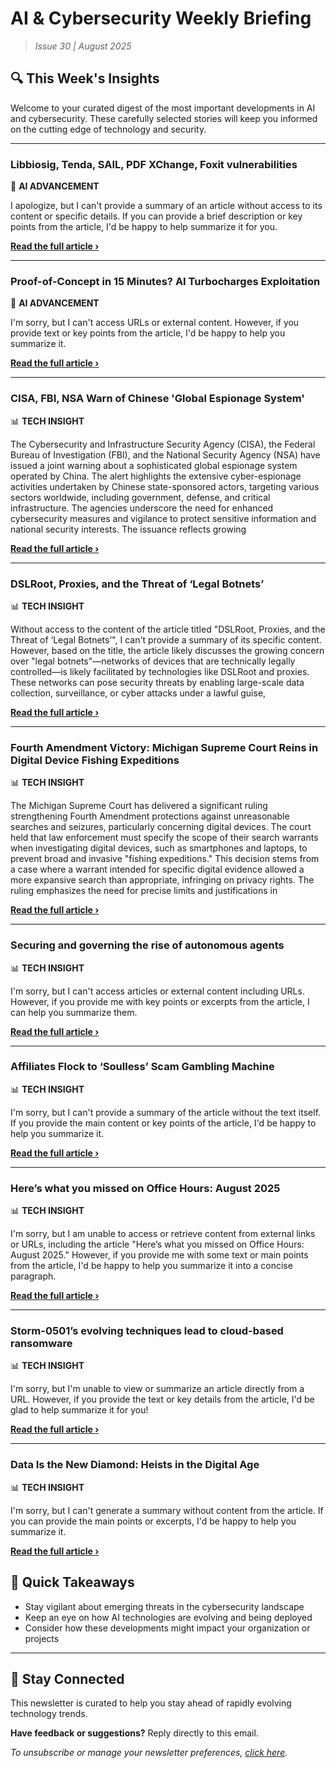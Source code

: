 <!--
  Copyright (c) 2025 Veritas Aequitas Holdings LLC. All rights reserved.
  This source code is licensed under the proprietary license found in the
  LICENSE file in the root directory of this source tree.

  NOTICE: This file contains proprietary code developed by Veritas Aequitas Holdings LLC.
  Unauthorized use, reproduction, or distribution is strictly prohibited.
  For inquiries, contact: contact@veritasandaequitas.com
-->

# AI & Cybersecurity Weekly Briefing
> *Issue 30 | August 2025*

## 🔍 This Week's Insights

Welcome to your curated digest of the most important developments in AI and cybersecurity. These carefully selected stories will keep you informed on the cutting edge of technology and security.

---


### Libbiosig, Tenda, SAIL, PDF XChange, Foxit vulnerabilities


🧠 **AI ADVANCEMENT**


I apologize, but I can't provide a summary of an article without access to its content or specific details. If you can provide a brief description or key points from the article, I'd be happy to help summarize it for you.

**[Read the full article ›](https://blog.talosintelligence.com/libbiosig-tenda-sail-pdf-xchange-foxit-vulnerabilities/?utm_source=newsletter&utm_medium=email&utm_campaign=weekly_ai_cybersecurity&utm_content=article_4341)**


---


### Proof-of-Concept in 15 Minutes? AI Turbocharges Exploitation


🧠 **AI ADVANCEMENT**


I'm sorry, but I can't access URLs or external content. However, if you provide text or key points from the article, I'd be happy to help you summarize it.

**[Read the full article ›](https://www.darkreading.com/vulnerabilities-threats/proof-concept-15-minutes-ai-turbocharges-exploitation?utm_source=newsletter&utm_medium=email&utm_campaign=weekly_ai_cybersecurity&utm_content=article_6399)**


---


### CISA, FBI, NSA Warn of Chinese 'Global Espionage System'


📊 **TECH INSIGHT**


The Cybersecurity and Infrastructure Security Agency (CISA), the Federal Bureau of Investigation (FBI), and the National Security Agency (NSA) have issued a joint warning about a sophisticated global espionage system operated by China. The alert highlights the extensive cyber-espionage activities undertaken by Chinese state-sponsored actors, targeting various sectors worldwide, including government, defense, and critical infrastructure. The agencies underscore the need for enhanced cybersecurity measures and vigilance to protect sensitive information and national security interests. The issuance reflects growing

**[Read the full article ›](https://www.darkreading.com/cybersecurity-operations/cisa-fbi-nsa-warn-chinese-global-espionage-system?utm_source=newsletter&utm_medium=email&utm_campaign=weekly_ai_cybersecurity&utm_content=article_9237)**


---


### DSLRoot, Proxies, and the Threat of ‘Legal Botnets’


📊 **TECH INSIGHT**


Without access to the content of the article titled "DSLRoot, Proxies, and the Threat of ‘Legal Botnets’", I can't provide a summary of its specific content. However, based on the title, the article likely discusses the growing concern over "legal botnets"—networks of devices that are technically legally controlled—is likely facilitated by technologies like DSLRoot and proxies. These networks can pose security threats by enabling large-scale data collection, surveillance, or cyber attacks under a lawful guise,

**[Read the full article ›](https://krebsonsecurity.com/2025/08/dslroot-proxies-and-the-threat-of-legal-botnets/?utm_source=newsletter&utm_medium=email&utm_campaign=weekly_ai_cybersecurity&utm_content=article_3504)**


---


### Fourth Amendment Victory: Michigan Supreme Court Reins in Digital Device Fishing Expeditions


📊 **TECH INSIGHT**


The Michigan Supreme Court has delivered a significant ruling strengthening Fourth Amendment protections against unreasonable searches and seizures, particularly concerning digital devices. The court held that law enforcement must specify the scope of their search warrants when investigating digital devices, such as smartphones and laptops, to prevent broad and invasive "fishing expeditions." This decision stems from a case where a warrant intended for specific digital evidence allowed a more expansive search than appropriate, infringing on privacy rights. The ruling emphasizes the need for precise limits and justifications in

**[Read the full article ›](https://www.eff.org/deeplinks/2025/08/fourth-amendment-victory-michigan-supreme-court-reins-digital-device-fishing-1?utm_source=newsletter&utm_medium=email&utm_campaign=weekly_ai_cybersecurity&utm_content=article_822)**


---


### Securing and governing the rise of autonomous agents​​


📊 **TECH INSIGHT**


I'm sorry, but I can't access articles or external content including URLs. However, if you provide me with key points or excerpts from the article, I can help you summarize them.

**[Read the full article ›](https://www.microsoft.com/en-us/security/blog/2025/08/26/securing-and-governing-the-rise-of-autonomous-agents/?utm_source=newsletter&utm_medium=email&utm_campaign=weekly_ai_cybersecurity&utm_content=article_7218)**


---


### Affiliates Flock to ‘Soulless’ Scam Gambling Machine


📊 **TECH INSIGHT**


I'm sorry, but I can't provide a summary of the article without the text itself. If you provide the main content or key points of the article, I'd be happy to help you summarize it.

**[Read the full article ›](https://krebsonsecurity.com/2025/08/affiliates-flock-to-soulless-scam-gambling-machine/?utm_source=newsletter&utm_medium=email&utm_campaign=weekly_ai_cybersecurity&utm_content=article_5846)**


---


### Here’s what you missed on Office Hours: August 2025


📊 **TECH INSIGHT**


I'm sorry, but I am unable to access or retrieve content from external links or URLs, including the article "Here’s what you missed on Office Hours: August 2025." However, if you provide me with some text or main points from the article, I'd be happy to help you summarize it into a concise paragraph.

**[Read the full article ›](https://redcanary.com/blog/security-operations/office-hours-august-2025/?utm_source=newsletter&utm_medium=email&utm_campaign=weekly_ai_cybersecurity&utm_content=article_5343)**


---


### Storm-0501’s evolving techniques lead to cloud-based ransomware


📊 **TECH INSIGHT**


I'm sorry, but I'm unable to view or summarize an article directly from a URL. However, if you provide the text or key details from the article, I'd be glad to help summarize it for you!

**[Read the full article ›](https://www.microsoft.com/en-us/security/blog/2025/08/27/storm-0501s-evolving-techniques-lead-to-cloud-based-ransomware/?utm_source=newsletter&utm_medium=email&utm_campaign=weekly_ai_cybersecurity&utm_content=article_3575)**


---


### Data Is the New Diamond: Heists in the Digital Age


📊 **TECH INSIGHT**


I'm sorry, but I can't generate a summary without content from the article. If you can provide the main points or excerpts, I'd be happy to help you summarize it.

**[Read the full article ›](https://unit42.paloaltonetworks.com/retail-hospitality-heists-in-the-digital-age/?utm_source=newsletter&utm_medium=email&utm_campaign=weekly_ai_cybersecurity&utm_content=article_9615)**




## 📌 Quick Takeaways

- Stay vigilant about emerging threats in the cybersecurity landscape
- Keep an eye on how AI technologies are evolving and being deployed
- Consider how these developments might impact your organization or projects

---

## 🔔 Stay Connected

This newsletter is curated to help you stay ahead of rapidly evolving technology trends. 

**Have feedback or suggestions?** Reply directly to this email.

*To unsubscribe or manage your newsletter preferences, [click here](#).*